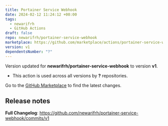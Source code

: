 ```yaml
---
title: Portainer Service Webhook
date: 2024-02-12 11:24:12 +00:00
tags:
  - newarifrh
  - GitHub Actions
draft: false
repo: newarifrh/portainer-service-webhook
marketplace: https://github.com/marketplace/actions/portainer-service-webhook
version: v1
dependentsNumber: "?"
---
```



Version updated for **newarifrh/portainer-service-webhook** to version **v1**.
- This action is used across all versions by **?** repositories.

Go to the [GitHub Marketplace](https://github.com/marketplace/actions/portainer-service-webhook) to find the latest changes.

## Release notes

**Full Changelog**: https://github.com/newarifrh/portainer-service-webhook/commits/v1
